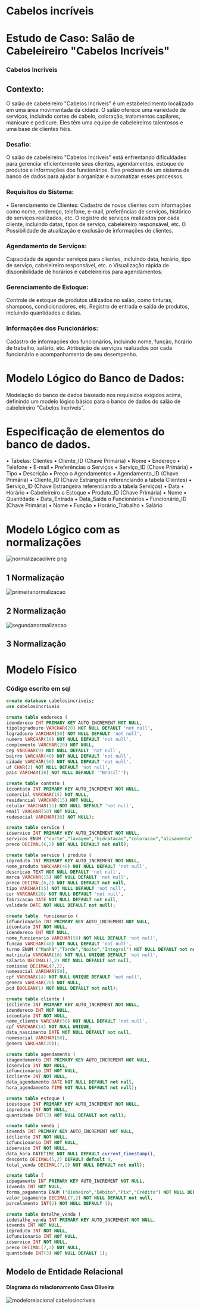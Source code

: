 
# Cabelos incríveis
# Estudo de Caso: Salão de Cabeleireiro "Cabelos Incríveis"

### Cabelos Incríveis 

## Contexto:
O salão de cabeleireiro "Cabelos Incríveis" é um estabelecimento localizado em uma área movimentada da cidade. O salão oferece uma variedade de serviços, incluindo cortes de cabelo, coloração, tratamentos capilares, manicure e pedicure. Eles têm uma equipe de cabeleireiros talentosos e uma base de clientes fiéis.
### Desafio:
O salão de cabeleireiro "Cabelos Incríveis" está enfrentando dificuldades para gerenciar eficientemente seus clientes, agendamentos, estoque de produtos e informações dos funcionários. Eles precisam de um sistema de banco de dados para ajudar a organizar e automatizar esses processos. 
### Requisitos do Sistema:
• Gerenciamento de Clientes: Cadastro de novos clientes com informações como nome, endereço, telefone, e-mail, preferências de serviços, histórico de serviços realizados, etc. 
O registro de serviços realizados por cada cliente, incluindo datas, tipos de serviço, cabeleireiro responsável, etc.
O Possibilidade de atualização e exclusão de informações de clientes. 
### Agendamento de Serviços:
Capacidade de agendar serviços para clientes, incluindo data, horário, tipo de serviço, cabeleireiro responsável, etc. o Visualização rápida de disponibilidade de horários e cabeleireiros para agendamentos.   
### Gerenciamento de Estoque:
Controle de estoque de produtos utilizados no salão, como tinturas, shampoos, condicionadores, etc.
Registro de entrada e saída de produtos, incluindo quantidades e datas. 
### Informações dos Funcionários: 
Cadastro de informações dos funcionários, incluindo nome, função, horário de trabalho, salário, etc.
Atribuição de serviços realizados por cada funcionário e acompanhamento de seu desempenho.

# Modelo Lógico do Banco de Dados:
Modelação do banco de dados baseado nos requisidos exigidos acima, definindo um modelo lógico básico para o banco de dados do salão de cabeleireiro "Cabelos Incríveis".

# Especificação de elementos do banco de dados.

• Tabelas:
Clientes ▪ Cliente_ID (Chave Primária) ▪ Nome ▪ Endereço ▪ Telefone ▪ E-mail ▪ Preferências o Serviços ▪ Serviço_ID (Chave Primária) ▪ Tipo ▪ Descrição ▪ Preço o Agendamentos ▪ Agendamento_ID (Chave Primária) ▪ Cliente_ID (Chave Estrangeira referenciando a tabela Clientes) ▪ Serviço_ID (Chave Estrangeira referenciando a tabela Serviços) ▪ Data ▪ Horário ▪ Cabeleireiro o Estoque ▪ Produto_ID (Chave Primária) ▪ Nome ▪ Quantidade ▪ Data_Entrada ▪ Data_Saída o Funcionários ▪ Funcionário_ID (Chave Primária) ▪ Nome ▪ Função ▪ Horário_Trabalho ▪ Salário

# Modelo Lógico com as normalizações

![normalizacaolivre png](https://github.com/user-attachments/assets/a06aca03-546f-434e-bdf4-29df2feb6169)

## 1 Normalização

![primeiranormalizacao](https://github.com/user-attachments/assets/998eeba5-0112-4379-98f3-b0ea0100e584)

## 2 Normalização
![segundanormalizacao](https://github.com/user-attachments/assets/b7c7e60e-2967-4657-9fab-03e5aa24a6e9)

## 3 Normalização




# Modelo Físico
### Código escrito em sql
```sql create database cabelosincriveisdb; use cabelosincriveis;
create database cabelosincriveis;
use cabelosincriveis

create table endereco (
idendereco INT PRIMARY KEY AUTO_INCREMENT NOT NULL,
tipologradouro VARCHAR(20) NOT NULL DEFAULT 'not null',
logradouro VARCHAR(50) NOT NULL DEFAULT 'not null',
numero VARCHAR(10) NOT NULL DEFAULT 'not null',
complemento VARCHAR(20) NOT NULL,
cep VARCHAR(9) NOT NULL DEFAULT 'not null',
bairro VARCHAR(40) NOT NULL DEFAULT 'not null',
cidade VARCHAR(50) NOT NULL DEFAULT 'not null',
uf CHAR(2) NOT NULL DEFAULT 'not null',
pais VARCHAR(30) NOT NULL DEFAULT '"Brasil"');

create table contato (
idcontato INT PRIMARY KEY AUTO_INCREMENT NOT NULL,
comercial VARCHAR(15) NOT NULL,
residencial VARCHAR(15) NOT NULL,
celular VARCHAR(15) NOT NULL DEFAULT 'not null',
email VARCHAR(50) NOT NULL,
redesocial VARCHAR(30) NOT NULL);

create table servico (
idservico INT PRIMARY KEY AUTO_INCREMENT NOT NULL,
servicos ENUM ("corte","lavagem","hidratacao","coloracao","alisamento","alongamento","luzes","mechas","manicure","pedicure") NOT NULL DEFAULT not null,
preco DECIMAL(6,2) NOT NULL DEFAULT not null);

create table servico ( produto (
idproduto INT PRIMARY KEY AUTO_INCREMENT NOT NULL,
nome_produto VARCHAR(40) NOT NULL DEFAULT 'not null',
descricao TEXT NOT NULL DEFAULT 'not null',
marca VARCHAR(15) NOT NULL DEFAULT 'not null',
preco DECIMAL(6,2) NOT NULL DEFAULT not null,
tipo VARCHAR(15) NOT NULL DEFAULT 'not null',
cor VARCHAR(20) NOT NULL DEFAULT 'not null',
fabricacao DATE NOT NULL DEFAULT not null,
validade DATE NOT NULL DEFAULT not null);

create table  funcionario (
idfuncionario INT PRIMARY KEY AUTO_INCREMENT NOT NULL,
idcontato INT NOT NULL,
idendereco INT NOT NULL,
nome_funcionario VARCHAR(50) NOT NULL DEFAULT 'not null',
funcao VARCHAR(40) NOT NULL DEFAULT 'not null',
turno ENUM ("Manhã","Tarde","Noite","Integral") NOT NULL DEFAULT not null,
matricula VARCHAR(10) NOT NULL UNIQUE DEFAULT 'not null',
salario DECIMAL(7,2) NOT NULL DEFAULT not null,
comissao DECIMAL(7,2),
nomesocial VARCHAR(50),
cpf VARCHAR(14) NOT NULL UNIQUE DEFAULT 'not null',
genero VARCHAR(20) NOT NULL,
pcd BOOLEAN(1) NOT NULL DEFAULT not null);

create table cliente (
idcliente INT PRIMARY KEY AUTO_INCREMENT NOT NULL,
idendereco INT NOT NULL,
idcontato INT NOT NULL,
nome_cliente VARCHAR(50) NOT NULL DEFAULT 'not null',
cpf VARCHAR(14) NOT NULL UNIQUE,
data_nascimento DATE NOT NULL DEFAULT not null,
nomesocial VARCHAR(50),
genero VARCHAR(20));

create table agendamento (
idagendamento INT PRIMARY KEY AUTO_INCREMENT NOT NULL,
idservico INT NOT NULL,
idfuncionario INT NOT NULL,
idcliente INT NOT NULL,
data_agendamento DATE NOT NULL DEFAULT not null,
hora_agendamento TIME NOT NULL DEFAULT not null);

create table estoque (
idestoque INT PRIMARY KEY AUTO_INCREMENT NOT NULL,
idproduto INT NOT NULL,
quantidade INT(3) NOT NULL DEFAULT not null);

create table venda (
idvenda INT PRIMARY KEY AUTO_INCREMENT NOT NULL,
idcliente INT NOT NULL,
idfuncionario INT NOT NULL,
idservico INT NOT NULL,
data_hora DATETIME NOT NULL DEFAULT current_timestamp(),
desconto DECIMAL(5,2) DEFAULT default 0,
total_venda DECIMAL(7,2) NOT NULL DEFAULT not null);

create table (
idpagamento INT PRIMARY KEY AUTO_INCREMENT NOT NULL,
idvenda INT NOT NULL,
forma_pagamento ENUM ("Dinheiro","Débito","Pix","Crédito") NOT NULL DEFAULT not null,
valor_pagamento DECIMAL(7,2) NOT NULL DEFAULT not null,
parcelamento INT(2) NOT NULL DEFAULT 1);

create table detalhe_venda (
iddetalhe_venda INT PRIMARY KEY AUTO_INCREMENT NOT NULL,
idvenda INT NOT NULL,
idproduto INT NOT NULL,
idfuncionario INT NOT NULL,
idservico INT NOT NULL,
preco DECIMAL(7,2) NOT NULL,
quantidade INT(3) NOT NULL DEFAULT 1);

```

## Modelo de Entidade Relacional

#### Diagrama do relacionamento Casa Oliveira

![modelorelacional cabelosincriveis](https://github.com/user-attachments/assets/f0ee11ec-7cde-4344-97ac-a563ac54997e)
